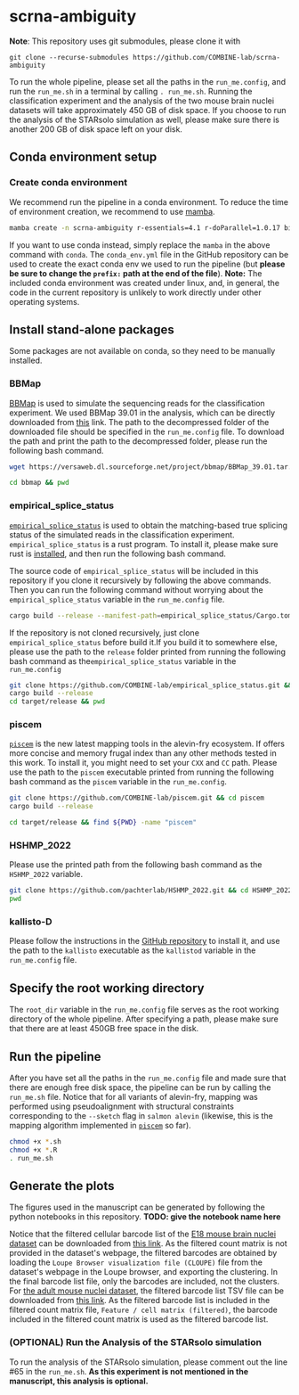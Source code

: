# scrna-ambiguity

**Note**: This repository uses git submodules, please clone it with

```{bash}
git clone --recurse-submodules https://github.com/COMBINE-lab/scrna-ambiguity
```

To run the whole pipeline, please set all the paths in the `run_me.config`, and run the `run_me.sh` in a terminal by calling `. run_me.sh`. Running the classification experiment and the analysis of the two mouse brain nuclei datasets  will take approximately 450 GB of disk space. If you choose to run the analysis of the STARsolo simulation as well, please make sure there is another 200 GB of disk space left on your disk.

## Conda environment setup

### Create conda environment
We recommend run the pipeline in a conda environment. To reduce the time of environment creation, we recommend to use [mamba](https://mamba.readthedocs.io/en/latest/installation.html). 

```sh
mamba create -n scrna-ambiguity r-essentials=4.1 r-doParallel=1.0.17 bioconductor-genomicfeatures=1.46.1 bioconductor-biostrings=2.62.0 bioconductor-bsgenome bsgenome=1.62.0 r-ggplot2=3.4.0 star=2.7.10b kb-python=0.27.3 simpleaf=0.8.1 -y && conda activate scrna-ambiguity
```

If you want to use conda instead, simply replace the `mamba` in the above command with `conda`. The `conda_env.yml` file in the GitHub repository can be used to create the exact conda env we used to run the pipeline (but **please be sure to change the `prefix:` path at the end of the file**). **Note:** The included conda environment was created under linux, and, in general, the code in the current repository is unlikely to work directly under other operating systems.

## Install stand-alone packages
Some packages are not available on conda, so they need to be manually installed.

### BBMap

[BBMap](https://github.com/BioInfoTools/BBMap) is used to simulate the sequencing reads for the classification experiment. We used BBMap 39.01 in the analysis, which can be directly downloaded from [this](https://versaweb.dl.sourceforge.net/project/bbmap/BBMap_39.01.tar.gz) link. The path to the decompressed folder of the downloaded file should be specified in the `run_me.config` file. To download the path and print the path to the decompressed folder, please run the following bash command.

```sh
wget https://versaweb.dl.sourceforge.net/project/bbmap/BBMap_39.01.tar.gz && tar -xzvf BBMap_39.01.tar.gz

cd bbmap && pwd

```

### empirical_splice_status

[`empirical_splice_status`](https://github.com/COMBINE-lab/empirical_splice_status) is used to obtain the matching-based true splicing status of the simulated reads in the classification experiment. `empirical_splice_status` is a rust program. To install it, please make sure rust is [installed](https://www.rust-lang.org/tools/install), and then run the following bash command. 


The source code of `empirical_splice_status` will be included in this repository if you clone it recursively by following the above commands. Then you can run the following command without worrying about the `empirical_splice_status` variable in the `run_me.config` file.

```bash
cargo build --release --manifest-path=empirical_splice_status/Cargo.toml
```

If the repository is not cloned recursively, just clone `empirical_splice_status` before build it.If you build it to somewhere else, please use the path to the `release` folder printed from running the following bash command as the`empirical_splice_status` variable in the `run_me.config`


```sh
git clone https://github.com/COMBINE-lab/empirical_splice_status.git && cd empirical_splice_status
cargo build --release
cd target/release && pwd

```

### piscem
[`piscem`](https://github.com/COMBINE-lab/piscem) is the new latest mapping tools in the alevin-fry ecosystem. If offers more concise and memory frugal index than any other methods tested in this work. To install it, you might need to set your `CXX` and `CC` path. Please use the path to the `piscem` executable printed from running the following bash command as the `piscem` variable in the `run_me.config`.

```sh
git clone https://github.com/COMBINE-lab/piscem.git && cd piscem
cargo build --release

cd target/release && find ${PWD} -name "piscem"
```

### HSHMP_2022
Please use the printed path from the following bash command as the `HSHMP_2022` variable.

```sh
git clone https://github.com/pachterlab/HSHMP_2022.git && cd HSHMP_2022 && git checkout 03456b623f5c2bb12212b4745e3523cbba57b44c
pwd

```

### kallisto-D
Please follow the instructions in the [GitHub repository](https://github.com/pachterlab/kallisto-D) to install it, and use the path to the `kallisto` executable as the `kallistod` variable in the `run_me.config` file. 


## Specify the root working directory

The `root_dir` variable in the `run_me.config` file serves as the root working directory of the whole pipeline. After specifying a path, please make sure that there are at least 450GB free space in the disk.

## Run the pipeline

After you have set all the paths in the `run_me.config` file and made sure that there are enough free disk space, the pipeline can be run by calling the `run_me.sh` file. Notice that for all variants of alevin-fry, mapping was performed using pseudoalignment with structural constraints corresponding to the `--sketch` flag in `salmon alevin` (likewise, this is the mapping algorithm implemented in [`piscem`](https://github.com/COMBINE-lab/piscem) so far).

```sh
chmod +x *.sh
chmod +x *.R
. run_me.sh
```

## Generate the plots
The figures used in the manuscript can be generated by following the python notebooks in this repository. **TODO: give the notebook name here**

Notice that the filtered cellular barcode list of the [E18 mouse brain nuclei dataset](https://www.10xgenomics.com/resources/datasets/5-k-mouse-e-18-combined-cortex-hippocampus-and-subventricular-zone-nuclei-3-1-standard-6-0-0) can be downloaded from [this link](https://umd.box.com/shared/static/teohgo005zmoq3ha2zxrzviffduvre7w.tsv). As the filtered count matrix is not provided in the dataset's webpage, the filtered barcodes are obtained by loading the `Loupe Browser visualization file (CLOUPE)` file from the dataset's webpage in the Loupe browser, and exporting the clustering. In the final barcode list file, only the barcodes are included, not the clusters. 
For [the adult mouse nuclei dataset](https://www.10xgenomics.com/resources/datasets/5k-adult-mouse-brain-nuclei-isolated-with-chromium-nuclei-isolation-kit-3-1-standard), the filtered barcode list TSV file can be downloaded from [this link](https://umd.box.com/shared/static/p3v83a6oxgmfw1lcwaufkfe3dvr40qjg.tsv). As the filtered barcode list is included in the filtered count matrix file, `Feature / cell matrix (filtered)`, the barcode included in the filtered count matrix is used as the filtered barcode list.

### (OPTIONAL) Run the Analysis of the STARsolo simulation

To run the analysis of the STARsolo simulation, please comment out the line #65 in the `run_me.sh`. **As this experiment is not mentioned in the manuscript, this analysis is optional.** 












